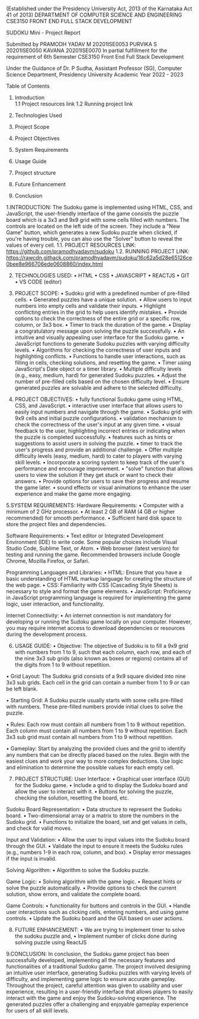  
(Established under the Presidency University Act, 2013 of the Karnataka Act 41 of 2013)
DEPARTMENT OF COMPUTER SCIENCE AND ENGINEERING 
CSE3150 FRONT END FULL STACK DEVELOPMENT

SUDOKU
Mini - Project Report

Submitted by
PRAMODH YADAV M      20201ISE0053
PURVIKA S            20201ISE0050
KAVANA               20201ISE0070
In partial fulfillment for the requirement of 6th Semester
CSE3150 Front End Full Stack Development

Under the Guidance of
Dr. P Sudha,
Assistant Professor (SG), Computer Science Department, Presidency University
Academic Year 2022 - 2023

Table of Contents

1.	Introduction	
1.1	Project resources link
1.2	Running project link

2.	Technologies Used

3.	Project Scope

4.	Project Objectives

5.	System Requirements

6.	Usage Guide

7.	Project structure

8.	Future Enhancement

9.	Conclusion


1.INTRODUCTION:
The Sudoku game is implemented using HTML, CSS, and JavaScript, the user-friendly interface of the game consists the puzzle board which is a 3x3 and 9x9 grid with some cells filled with numbers. The controls are located on the left side of the screen. They include a "New Game" button, which generates a new Sudoku puzzle when clicked, if you're having trouble, you can also use the "Solver" button to reveal the values of every cell.
1.1. PROJECT RESOURCES LINK: https://github.com/pramodhyadavm/sudoku 
1.2. RUNNING PROJECT LINK:
https://rawcdn.githack.com/pramodhyadavm/sudoku/16c62a5d28e65126ce0bee8e966706ede0608860/index.html

2. TECHNOLOGIES USED:
•	HTML
•	CSS
•	JAVASCRIPT
•	REACTJS
•	GIT
•	VS CODE (editor)

3. PROJECT SCOPE:
•	Sudoku grid with a predefined number of pre-filled cells.
•	Generated puzzles have a unique solution.
•	Allow users to input numbers into empty cells and validate their inputs.
•	Highlight conflicting entries in the grid to help users identify mistakes.
•	Provide options to check the correctness of the entire grid or a specific row, column, or 3x3 box.
•	Timer to track the duration of the game.
•	Display a congratulatory message upon solving the puzzle successfully.
•	An intuitive and visually appealing user interface for the Sudoku game.
•	JavaScript functions to generate Sudoku puzzles with varying difficulty levels.
•	Algorithms for checking the correctness of user inputs and highlighting conflicts.
•	Functions to handle user interactions, such as filling in cells, checking solutions, and resetting the game.
•	Timer using JavaScript's Date object or a timer library.
•	Multiple difficulty levels (e.g., easy, medium, hard) for generated Sudoku puzzles.
•	Adjust the number of pre-filled cells based on the chosen difficulty level.
•	Ensure generated puzzles are solvable and adhere to the selected difficulty.

4. PROJECT OBJECTIVES:
•	fully functional Sudoku game using HTML, CSS, and JavaScript.
•	interactive user interface that allows users to easily input numbers and navigate through the game.
•	Sudoku grid with 9x9 cells and initial puzzle configurations.
•	validation mechanism to check the correctness of the user's input at any given time.
•	visual feedback to the user, highlighting incorrect entries or indicating when the puzzle is completed successfully.
•	features such as hints or suggestions to assist users in solving the puzzle.
•	timer to track the user's progress and provide an additional challenge.
•	Offer multiple difficulty levels (easy, medium, hard) to cater to players with varying skill levels.
•	Incorporate a scoring system to keep track of the user's performance and encourage improvement.
•	"solve" function that allows users to view the solution if they get stuck or want to check their answers.
•	Provide options for users to save their progress and resume the game later.
•	sound effects or visual animations to enhance the user experience and make the game more engaging.

5.SYSTEM REQUIREMENTS:
Hardware Requirements:
•	Computer with a minimum of 2 GHz processor.
•	At least 2 GB of RAM (4 GB or higher recommended) for smooth performance.
•	Sufficient hard disk space to store the project files and dependencies.

Software Requirements:
•	Text editor or Integrated Development Environment (IDE) to write code. Some popular choices include Visual Studio Code, Sublime Text, or Atom.
•	Web browser (latest version) for testing and running the game. Recommended browsers include Google Chrome, Mozilla Firefox, or Safari.

Programming Languages and Libraries:
•	HTML: Ensure that you have a basic understanding of HTML markup language for creating the structure of the web page.
•	CSS: Familiarity with CSS (Cascading Style Sheets) is necessary to style and format the game elements.
•	JavaScript: Proficiency in JavaScript programming language is required for implementing the game logic, user interaction, and functionality.

Internet Connectivity:
•	An internet connection is not mandatory for developing or running the Sudoku game locally on your computer. However, you may require internet access to download dependencies or resources during the development process.

6. USAGE GUIDE:
•	Objective:
The objective of Sudoku is to fill a 9x9 grid with numbers from 1 to 9, such that each column, each row, and each of the nine 3x3 sub grids (also known as boxes or regions) contains all of the digits from 1 to 9 without repetition.

•	Grid Layout:
The Sudoku grid consists of a 9x9 square divided into nine 3x3 sub grids. Each cell in the grid can contain a number from 1 to 9 or can be left blank.

•	Starting Grid:
A Sudoku puzzle usually starts with some cells pre-filled with numbers. These pre-filled numbers provide initial clues to solve the puzzle.

•	Rules:
Each row must contain all numbers from 1 to 9 without repetition.
Each column must contain all numbers from 1 to 9 without repetition.
Each 3x3 sub grid must contain all numbers from 1 to 9 without repetition.

•	Gameplay:
Start by analyzing the provided clues and the grid to identify any numbers that can be directly placed based on the rules.
Begin with the easiest clues and work your way to more complex deductions.
Use logic and elimination to determine the possible values for each empty cell.

7. PROJECT STRUCTURE:
User Interface:
•	Graphical user interface (GUI) for the Sudoku game.
•	Include a grid to display the Sudoku board and allow the user to interact with it.
•	Buttons for solving the puzzle, checking the solution, resetting the board, etc.

Sudoku Board Representation:
•	Data structure to represent the Sudoku board.
•	Two-dimensional array or a matrix to store the numbers in the Sudoku grid.
•	Functions to initialize the board, set and get values in cells, and check for valid moves.

Input and Validation:
•	Allow the user to input values into the Sudoku board through the GUI.
•	Validate the input to ensure it meets the Sudoku rules (e.g., numbers 1-9 in each row, column, and box).
•	Display error messages if the input is invalid.

Solving Algorithm:
•	Algorithm to solve the Sudoku puzzle.

Game Logic:
•	Solving algorithm with the game logic.
•	Request hints or solve the puzzle automatically.
•	Provide options to check the current solution, show errors, and validate the complete board.

Game Controls:
•	functionality for buttons and controls in the GUI.
•	Handle user interactions such as clicking cells, entering numbers, and using game controls.
•	Update the Sudoku board and the GUI based on user actions.

8. FUTURE ENHANCEMENT:
•	We are trying to implement timer to solve the sudoku puzzle and, 
•	Implement number of clicks done during solving puzzle using ReactJS

9.CONCLUSION:
In conclusion, the Sudoku game project has been successfully developed, implementing all the necessary features and functionalities of a traditional Sudoku game. The project involved designing an intuitive user interface, generating Sudoku puzzles with varying levels of difficulty, and implementing game logic to ensure accurate gameplay.
Throughout the project, careful attention was given to usability and user experience, resulting in a user-friendly interface that allows players to easily interact with the game and enjoy the Sudoku-solving experience. The generated puzzles offer a challenging and enjoyable gameplay experience for users of all skill levels.
